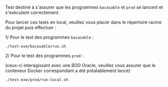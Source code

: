 Test destiné à s'assurer que les programmes `bacasable` et `prod` se lancent et s'exécutent correctement.

Pour lancer ces tests en local, veuillez vous placer dans le répertoire racine du projet puis effectuer :

1/ Pour le test des programmes `bacasable` :

```
./test-exe/bacasable/run.sh
```

2/ Pour le test des programmes `prod` :

(ceux-ci interagissant avec une BDD Oracle, veuillez vous assurer que le conteneur Docker correspondant a été préalablement lancé)

```
./test-exe/prod/run-local.sh
```
